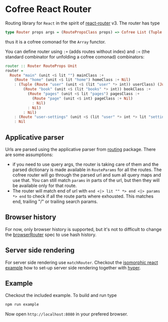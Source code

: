 # Cofree React Router

Routing library for `React` in the spirit of
[react-router](https://github.com/ReactTraining/react-router) v3.
The router has type
```purescript
type Router props args = (RoutePropsClass props) => Cofree List (Tuple (Route props args) (Maybe (IndexRoute props args)))
```
thus it is a cofree comonad for the `Array` functor.

You can define router using `:+` (adds routes without index) and `:<` (the
standard combinator for unfolding a cofree comonad) combinators:
```purescript
router :: Router RouteProps Unit
router =
  Route "main" (unit <$ lit "") mainClass :+
    (Route "home" (unit <$ lit "home") homeClass :+ Nil)
    : (Tuple (Route "user" (unit <$ (lit "user" *> int)) userClass) (Just $ IndexRoute "user-index" userIndexClass) :<
        (Route "book" (unit <$ (lit "books" *> int)) bookClass :+
          (Route "pages" (unit <$ lit "pages") pagesClass :+
            (Route "page" (unit <$ int) pageClass :+ Nil)
            : Nil)
          : Nil)
        : Nil)
    : (Route "user-settings" (unit <$ (lit "user" *> int *> lit "settings")) settingsClass :+ Nil)
    : Nil
```

## Applicative parser
Urls are parsed using the applicative parser from
[routing](https://pursuit.purescript.org/packages/purescript-routing) package.
There are some assumptions:
* if you need to use query args, the router is taking care of them and the
  parsed dictionary is made available in `RouteParams` for all the routes.  The
  cofree router will go through the parsed url and sum all query maps and use
  that.  You can still match `params` in parts of the url, but then they will
  be available only for that route.
* The router will match end of url with `end <|> lit "" *> end <|> params *> end`
  to check if all the route parts where exhousted.  This matches end, trailing
  "/" or trailing search params.

## Browser history
For now, only browser history is supported, but it's not to difficult to change
the
[browserRouter](https://github.com/coot/purescript-cofree-react-router/blob/master/src/React/Router/Components.purs#L52)
spec to use hash history.

## Server side rendering
For server side rendering use `matchRouter`.  Checkout the [isomorphic react
example](https://github.com/coot/purescript-isomorphic-react-example) how to
set-up server side rendering together with [hyper](https://github.com/owickstrom/hyper).

## Example
Checkout the included example. To build and run type
```bash
npm run example
```
Now open `http://localhost:8080` in your prefered browser.
